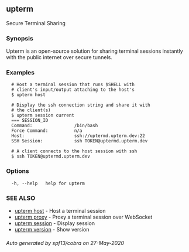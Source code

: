 ## upterm

Secure Terminal Sharing

### Synopsis

Upterm is an open-source solution for sharing terminal sessions instantly with the public internet over secure tunnels.

### Examples

```
  # Host a terminal session that runs $SHELL with
  # client's input/output attaching to the host's
  $ upterm host

  # Display the ssh connection string and share it with
  # the client(s)
  $ upterm session current
  === SESSION_ID
  Command:                /bin/bash
  Force Command:          n/a
  Host:                   ssh://uptermd.upterm.dev:22
  SSH Session:            ssh TOKEN@uptermd.upterm.dev

  # A client connects to the host session with ssh
  $ ssh TOKEN@uptermd.upterm.dev
```

### Options

```
  -h, --help   help for upterm
```

### SEE ALSO

* [upterm host](upterm_host.md)	 - Host a terminal session
* [upterm proxy](upterm_proxy.md)	 - Proxy a terminal session over WebSocket
* [upterm session](upterm_session.md)	 - Display session
* [upterm version](upterm_version.md)	 - Show version

###### Auto generated by spf13/cobra on 27-May-2020
